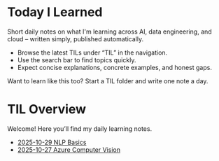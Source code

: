 # Today I Learned

Short daily notes on what I'm learning across AI, data engineering, and cloud – written simply, published automatically.

- Browse the latest TILs under “TIL” in the navigation.
- Use the search bar to find topics quickly.
- Expect concise explanations, concrete examples, and honest gaps.

Want to learn like this too? Start a TIL folder and write one note a day.


# TIL Overview

Welcome! Here you’ll find my daily learning notes.

- [2025-10-29 NLP Basics](2025-10-29-nlp-basics.md)
- [2025-10-27 Azure Computer Vision](2025-10-27-azure-computer-vision.md)
